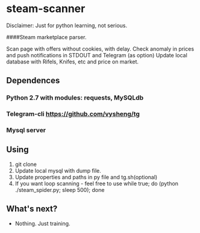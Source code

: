 # steam-scanner

Disclaimer: Just for python learning, not serious.

####Steam marketplace parser. 

Scan page with offers without cookies, with delay. 
Check anomaly in prices and push notifications in STDOUT and Telegram (as option)
Update local database with Rifels, Knifes, etc and price on market.

Dependences
---------------
### Python 2.7 with modules: requests, MySQLdb
### Telegram-cli https://github.com/vysheng/tg
### Mysql server

Using
----------------

1. git clone
2. Update local mysql with dump file.
3. Update properties and paths in py file and tg.sh(optional)
4. If you want loop scanning - feel free to use
while true; do (python ./steam_spider.py; sleep 500); done

What's next?
----------------

 * Nothing. Just training.
